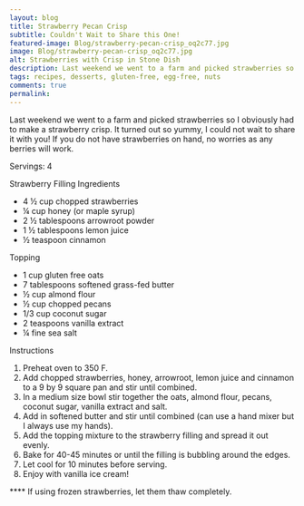 ```yaml
---
layout: blog
title: Strawberry Pecan Crisp
subtitle: Couldn't Wait to Share this One!
featured-image: Blog/strawberry-pecan-crisp_oq2c77.jpg
image: Blog/strawberry-pecan-crisp_oq2c77.jpg
alt: Strawberries with Crisp in Stone Dish
description: Last weekend we went to a farm and picked strawberries so I obviously had to make a strawberry crisp. It turned out so yummy, I could not wait to share it with you! If you do not have strawberries on hand, no worries as any berries will work.
tags: recipes, desserts, gluten-free, egg-free, nuts
comments: true
permalink:
---
```

Last weekend we went to a farm and picked strawberries so I obviously had to make a strawberry crisp. It turned out so yummy, I could not wait to share it with you! If you do not have strawberries on hand, no worries as any berries will work.

Servings: 4

Strawberry Filling
Ingredients
* 4 ½ cup chopped strawberries
* ¼ cup honey (or maple syrup)
* 2 ½ tablespoons arrowroot powder
* 1 ½ tablespoons lemon juice
* ½ teaspoon cinnamon

Topping
* 1 cup gluten free oats
* 7 tablespoons softened grass-fed butter
* ½ cup almond flour
* ½ cup chopped pecans
* 1/3 cup coconut sugar
* 2 teaspoons vanilla extract
* ¼ fine sea salt


Instructions
1. Preheat oven to 350 F.
2. Add chopped strawberries, honey, arrowroot, lemon juice and cinnamon to a 9 by 9 square pan and stir until combined.
3. In a medium size bowl stir together the oats, almond flour, pecans, coconut sugar, vanilla extract and salt.
4. Add in softened butter and stir until combined (can use a hand mixer but I always use my hands).
5. Add the topping mixture to the strawberry filling and spread it out evenly.
6. Bake for 40-45 minutes or until the filling is bubbling around the edges.
7. Let cool for 10 minutes before serving.
8. Enjoy with vanilla ice cream!

**** If using frozen strawberries, let them thaw completely.
